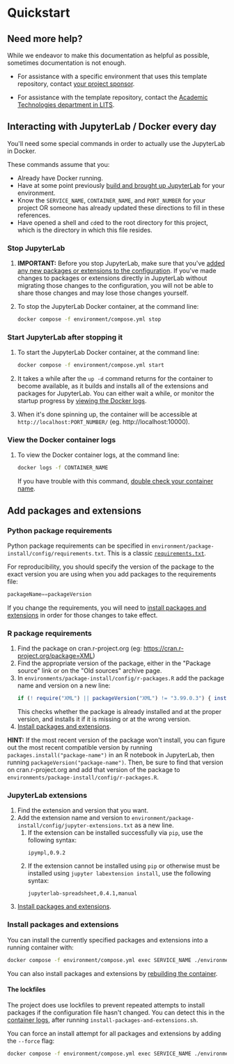 # Quickstart 



## Need more help?

While we endeavor to make this documentation as helpful as possible, sometimes documentation is not enough.

- For assistance with a specific environment that uses this template repository, contact [your project sponsor](#contact-info-here).

- For assistance with the template repository, contact the [Academic Technologies department in LITS](https://lits.mtholyoke.edu/about-lits/departments/technology-infrastructure-systems-support/academic-technologies).



## Interacting with JupyterLab / Docker every day

You'll need some special commands in order to actually use the JupyterLab in Docker.

These commands assume that you:
- Already have Docker running.
- Have at some point previously [build and brought up JupyterLab](SETTING-UP-YOUR-PROJECT.md#3-build-and-bring-up-jupyterlab) for your environment.
- Know the `SERVICE_NAME`, `CONTAINER_NAME`, and `PORT_NUMBER` for your project OR someone has already updated these directions to fill in these references.
- Have opened a shell and `cd`ed to the root directory for this project, which is the directory in which this file resides.



### Stop JupyterLab

1. **IMPORTANT:** Before you stop JupyterLab, make sure that you've [added any new packages or extensions to the configuration](#add-packages-and-extensions). If you've made changes to packages or extensions directly in JupyterLab without migrating those changes to the configuration, you will not be able to share those changes and may lose those changes yourself.

1. To stop the JupyterLab Docker container, at the command line:
    ```bash
    docker compose -f environment/compose.yml stop
    ```


### Start JupyterLab after stopping it

1. To start the JupyterLab Docker container, at the command line:
    ```bash
    docker compose -f environment/compose.yml start
    ```

1. It takes a while after the `up -d` command returns for the container to become available, as it builds and installs all of the extensions and packages for JupyterLab. You can either wait a while, or monitor the startup progress by [viewing the Docker logs](#view-the-docker-container-logs).

1. When it's done spinning up, the container will be accessible at `http://localhost:PORT_NUMBER/` (eg. http://localhost:10000).


### View the Docker container logs

1. To view the Docker container logs, at the command line:
    ```bash
    docker logs -f CONTAINER_NAME
    ```

    If you have trouble with this command, [double check your container name](README.md#finding-the-container_name).



## Add packages and extensions


### Python package requirements

Python package requirements can be specified in `environment/package-install/config/requirements.txt`. This is a classic [`requirements.txt`](https://pip.pypa.io/en/stable/reference/requirements-file-format/).

For reproducibility, you should specify the version of the package to the exact version you are using when you add packages to the requirements file:
```python
packageName==packageVersion
```

If you change the requirements, you will need to [install packages and extensions](#install-packages-and-extensions) in order for those changes to take effect.


### R package requirements

1. Find the package on cran.r-project.org (eg: https://cran.r-project.org/package=XML)
1. Find the appropriate version of the package, either in the "Package source" link or on the "Old sources" archive page.
1. In `environments/package-install/config/r-packages.R` add the package name and version on a new line:
    ```R
    if (! require("XML") || packageVersion("XML") != "3.99.0.3") { install_version("XML", version="3.99.0.3") }
    ```
    This checks whether the package is already installed and at the proper version, and installs it if it is missing or at the wrong version.
1. [Install packages and extensions](#install-packages-and-extensions).

**HINT:** If the most recent version of the package won't install, you can figure out the most recent compatible version by running `packages.install("package-name")` in an R notebook in JupyterLab, then running `packageVersion("package-name")`. Then, be sure to find that version on cran.r-project.org and add that version of the package to `environments/package-install/config/r-packages.R`.


### JupyterLab extensions

1. Find the extension and version that you want.
1. Add the extension name and version to `environment/package-install/config/jupyter-extensions.txt` as a new line.
    1. If the extension can be installed successfully via `pip`, use the following syntax:
        ```csv
        ipympl,0.9.2
        ```
    1. If the extension cannot be installed using `pip` or otherwise must be installed using `jupyter labextension install`, use the following syntax:
        ```csv
        jupyterlab-spreadsheet,0.4.1,manual
        ```
1. [Install packages and extensions](#install-packages-and-extensions).


### Install packages and extensions

You can install the currently specified packages and extensions into a running container with:
```bash
docker compose -f environment/compose.yml exec SERVICE_NAME ./environment/package-install/install-packages-and-extensions.sh 
```

You can also install packages and extensions by [rebuilding the container](SETTING-UP-YOUR-PROJECT.md#3-build-and-bring-up-jupyterlab).

#### The lockfiles

The project does use lockfiles to prevent repeated attempts to install packages if the configuration file hasn't changed. You can detect this in the [container logs](#view-the-docker-container-logs), after running `install-packages-and-extensions.sh`. 

You can force an install attempt for all packages and extensions by adding the `--force` flag:
```bash
docker compose -f environment/compose.yml exec SERVICE_NAME ./environment/package-install/install-packages-and-extensions.sh --force
```
